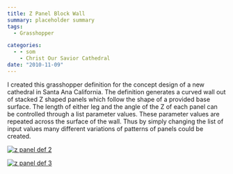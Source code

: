 ```yaml
---
title: Z Panel Block Wall
summary: placeholder summary
tags:
  - Grasshopper

categories:
  - - som
    - Christ Our Savior Cathedral
date: "2010-11-09"
---
```


I created this grasshopper definition for the concept design of a new cathedral in Santa Ana California. The definition generates a curved wall out of stacked Z shaped panels which follow the shape of a provided base surface. The length of either leg and the angle of the Z of each panel can be controlled through a list parameter values. These parameter values are repeated across the surface of the wall. Thus by simply changing the list of input values many different variations of patterns of panels could be created.

[![](http://www.ericanastas.com/wp-content/uploads/2012/04/z-panel-def-2-636x425.png "z panel def 2")](z-panel-def-2.png)

[![](http://www.ericanastas.com/wp-content/uploads/2010/11/z-panel-def-3-636x384.png "z panel def 3")](z-panel-def-3.png)
